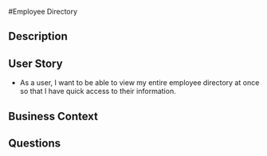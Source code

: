 #Employee Directory

## Description

## User Story

* As a user, I want to be able to view my entire employee directory at once so that I have quick access to their information.

## Business Context


## Questions


